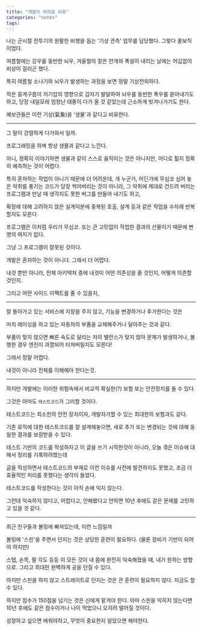 ```yaml
---
title: "개발이 어려운 이유"
categories: "notes"
tags:
---
```


나는 군시절 전투기의 원활한 비행을 돕는 '기상 관측' 업무를 담당했다. 그렇다 꿀보직이었다.

여름철에는 강우를 동반한 뇌우, 겨울철의 짙은 안개와 폭설이 내리는 날에는 어김없이 비상이 걸리곤 했다.

특히 여름철 소나기와 뇌우가 발생하는 과정을 보면 정말 기상천외하다.

작은 뭉게구름이 저기압의 영향으로 갑자기 발달하여 뇌우를 동반한 폭우를 쏟아내기도 하고, 당장 내일모레 엄청난 태풍이 다가 올 것 같았는데 근소하게 빗겨나가기도 한다.

예보관들은 이런 기상(氣象)을 '생물'과 같다고 비유한다.

---

그 말이 강렬하게 다가와서 일까.

프로그래밍을 하며 항상 생물과 같다고 느낀다.

아니, 정확히 이야기하면 생물과 같이 스스로 움직이는 것은 아니지만, 어디로 튈지 정확히 예측하는 것이 어렵다.

특히 혼자하는 작업이 아니기 때문에 더 어려운데,
개
누군가, 어딘가에 무심코 심어 놓은 악취를 풍기는 코드가 당장 썩어버리는 것이 아니라, 그 악취에 제대로 건드려 버리는 프로그램과 만날 때 생각지도 못한 버그를 만들어 내기도 하고,

확장에 대해 고려하지 않은 설계덕분에 중복된 호출, 설계 등과 같은 작업을 수차례 반복할지도 모른다.

프로그램은 이처럼 우리가 무심코. 또는 큰 고민없이 작업한 결과의 산물이기 때문에 변명의 여지가 없다.

그냥 그 프로그램이 잘못된 것이다.

개발은 혼자하는 것이 아니다. 그래서 더 어렵다.

내것 뿐만 아니라, 전체 아키텍처 중에 내것이 어떤 의존성을 줄 것인지, 어떻게 의존할 것인지.

그리고 어떤 사이드 이펙트를 줄 수 있을지,

---

잘 돌아가고 있는 서비스에 지장을 주지 않고, 기능을 변경하거나 추가한다는 것은

마치 레이싱을 하고 있는 자동차의 부품을 교체해주거나 달아주는 것과 같다.

부품이 맞지 않으면 빠른 속도로 달리는 차의 밸런스가 맞지 않아 문제가 발생하거나, 불행한 경우 엔진이 과열되어 터져버릴지도 모른다!

그래서 정말 어렵다.

내것이 아니라 전체를 이해해야 한다는것.

---

하지만 개발에는 이러한 위험속에서 비교적 확실한(?) 보험 또는 안전장치를 둘 수 있다.

그것은 아마도 `테스트코드`가 그러할 것이다.

테스트코드는 최소한의 안전 장치이자, 개발자가할 수 있는 최대한의 보험과도 같다.

기존 로직에 대한 테스트코드를 잘 설계해놓으면, 새로 추가 또는 변경되는 것에 대해 동일한 결과를 보장받을 수 있다.

테스트 기반의 코드를 작성하자고 이 글을 쓰기 시작한것이 아니라, 오늘 겪은 이슈에 대해서 정리를 기록하려했는데

글을 작성하면서 테스트코드의 부재로 이런 이슈를 사전에 발견하지도 못했고, 조금 더 효율적인 처리를 못했다는 생각이 들었다.

테스트코드를 작성한다는 것이 아직 손에 익지 않는다.

그런데 익숙하지 않다고, 어렵다고, 안해봤다고 안하면 10년 후에도 같은 문제를 고민하고 있을 것 같다.

---

최근 친구들과 볼링에 빠져있는데, 이런 느낌일까

볼링에 '스핀'을 주면서 던지는 것은 상당한 훈련이 필요하다. (물론 장비가 기반이 되어야 하지만)

스탭, 손목, 팔 각도 등등 이 모든 것이 내 몸에 완전히 익숙해졌을 때, 내가 원하는 방향으로. 그리고 최대한 완벽하게 공을 던질 수 있다.

하지만 스핀을 하지 않고 스트레이트로 던지는 것은 큰 훈련이 필요하지 않다. 지금도 할 수 있다.

하지만 점수가 150점을 넘기는 것은 신에게 맡겨야 한다. 아마 스핀을 익히지 않는다면 10년 후에도 같은 점수이거나 나이 먹었으니 오히려 떨어질 것이다.

성장하고 싶으면 배워야하고, 무엇이 중요한지 알았으면 해야한다.